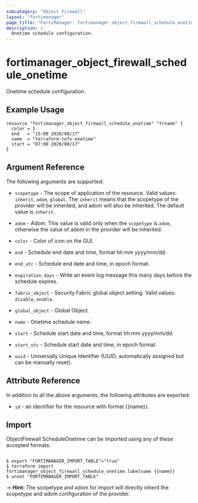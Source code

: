```yaml
---
subcategory: "Object Firewall"
layout: "fortimanager"
page_title: "FortiManager: fortimanager_object_firewall_schedule_onetime"
description: |-
  Onetime schedule configuration.
---
```


# fortimanager_object_firewall_schedule_onetime
Onetime schedule configuration.

## Example Usage

```hcl
resource "fortimanager_object_firewall_schedule_onetime" "trname" {
  color = 1
  end   = "15:00 2020/08/17"
  name  = "terraform-tefv-onetime"
  start = "07:00 2020/08/17"
}
```

## Argument Reference


The following arguments are supported:

* `scopetype` - The scope of application of the resource. Valid values: `inherit`, `adom`, `global`. The `inherit` means that the scopetype of the provider will be inherited, and adom will also be inherited. The default value is `inherit`.
* `adom` - Adom. This value is valid only when the `scopetype` is `adom`, otherwise the value of adom in the provider will be inherited.

* `color` - Color of icon on the GUI.
* `end` - Schedule end date and time, format hh:mm yyyy/mm/dd.
* `end_utc` - Schedule end date and time, in epoch format.
* `expiration_days` - Write an event log message this many days before the schedule expires.
* `fabric_object` - Security Fabric global object setting. Valid values: `disable`, `enable`.

* `global_object` - Global Object.
* `name` - Onetime schedule name.
* `start` - Schedule start date and time, format hh:mm yyyy/mm/dd.
* `start_utc` - Schedule start date and time, in epoch format.
* `uuid` - Universally Unique Identifier (UUID; automatically assigned but can be manually reset).


## Attribute Reference

In addition to all the above arguments, the following attributes are exported:
* `id` - an identifier for the resource with format {{name}}.

## Import

ObjectFirewall ScheduleOnetime can be imported using any of these accepted formats:
```

$ export "FORTIMANAGER_IMPORT_TABLE"="true"
$ terraform import fortimanager_object_firewall_schedule_onetime.labelname {{name}}
$ unset "FORTIMANAGER_IMPORT_TABLE"
```
-> **Hint:** The scopetype and adom for import will directly inherit the scopetype and adom configuration of the provider.
